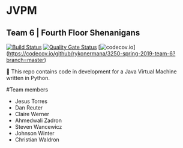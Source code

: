 # JVPM
## Team 6 | Fourth Floor Shenanigans
[![Build Status](https://travis-ci.com/rykonermana/3250-spring-2019-team-6.svg?branch=master)](https://travis-ci.com/rykonermana/3250-spring-2019-team-6)
[![Quality Gate Status](https://sonarcloud.io/api/project_badges/measure?project=rykonermana_3250-spring-2019-team-6&metric=alert_status)](https://sonarcloud.io/dashboard?id=rykonermana_3250-spring-2019-team-6)
[![codecov.io](https://codecov.io/github/rykonermana/3250-spring-2019-team-6/coverage.svg?branch=master)]
(https://codecov.io/github/rykonermana/3250-spring-2019-team-6?branch=master)

:construction:
This repo contains code in development for a Java Virtual Machine written in Python.

#Team members
* Jesus Torres
* Dan Reuter
* Claire Werner
* Ahmedwali Zadron
* Steven Wancewicz
* Johnson Winter
* Christian Waldron
